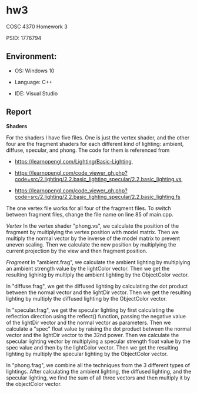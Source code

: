 # hw3
COSC 4370 Homework 3

PSID: 1776794

## Environment:
* OS: Windows 10

* Language: C++

* IDE: Visual Studio

## Report

**Shaders**

For the shaders I have five files. One is just the vertex shader, and the other four are the fragment shaders for each different kind of lighting: ambient, diffuse, specular, and phong. The code for them is referenced from 

* https://learnopengl.com/Lighting/Basic-Lighting,

* https://learnopengl.com/code_viewer_gh.php?code=src/2.lighting/2.2.basic_lighting_specular/2.2.basic_lighting.vs,

* https://learnopengl.com/code_viewer_gh.php?code=src/2.lighting/2.2.basic_lighting_specular/2.2.basic_lighting.fs

The one vertex file works for all four of the fragment files. To switch between fragment files, change the file name on line 85 of main.cpp.

*Vertex*
In the vertex shader "phong.vs", we calculate the position of the fragment by multiplying the vertex position with model matrix. Then we multiply the normal vector by the inverse of the model matrix to prevent uneven scaling. Then we calculate the new position by multiplying the current projection by the view and then fragment position.

*Fragment*
In "ambient.frag", we calculate the ambient lighting by multiplying an ambient strength value by the lightColor vector. Then we get the resulting lighintg by multiply the ambient lighting by the ObjectColor vector.

In "diffuse.frag", we get the diffused lighting by calculating the dot product between the normal vector and the lightDir vector. Then we get the resulting lighting by multiply the diffused lighting by the ObjectColor vector.

In "specular.frag", we get the specular lighting by first calculating the reflection direction using the reflect() function, passing the negative value of the lightDir vector and the normal vector as parameters. Then we calculate a "spec" float value by raising the dot product between the normal vector and the lightDir vector to the 32nd power. Then we calculate the specular lighting vector by multiplying a specular strength float value by the spec value and then by the lightColor vector. Then we get the resulting lighting by multiply the specular lighting by the ObjectColor vector.

In "phong.frag", we combine all the techniques from the 3 different types of lightings. After calculating the ambient lighting, the diffused lighting, and the specular lighting, we find the sum of all three vectors and then multiply it by the objectColor vector.
